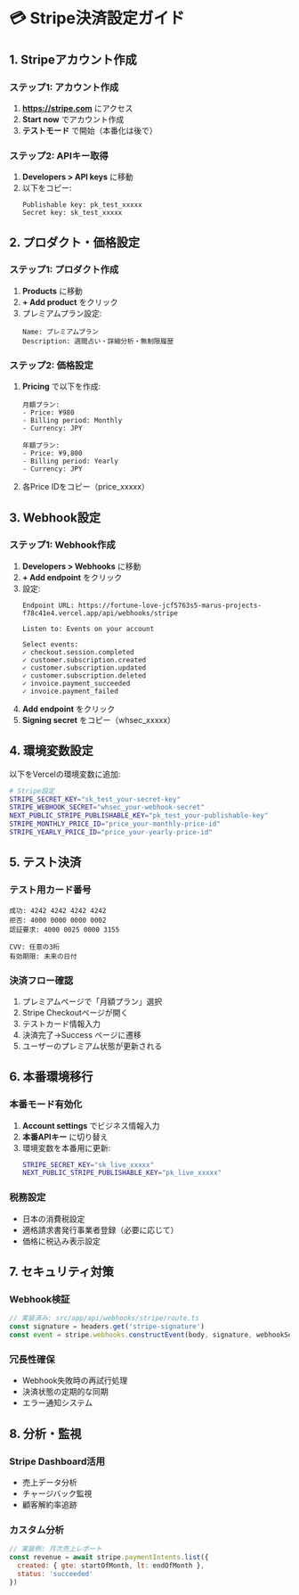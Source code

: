 # 💳 Stripe決済設定ガイド

## 1. Stripeアカウント作成

### ステップ1: アカウント作成
1. **https://stripe.com** にアクセス
2. **Start now** でアカウント作成
3. **テストモード** で開始（本番化は後で）

### ステップ2: APIキー取得
1. **Developers > API keys** に移動
2. 以下をコピー:
   ```
   Publishable key: pk_test_xxxxx
   Secret key: sk_test_xxxxx
   ```

## 2. プロダクト・価格設定

### ステップ1: プロダクト作成
1. **Products** に移動
2. **+ Add product** をクリック
3. プレミアムプラン設定:
   ```
   Name: プレミアムプラン
   Description: 週間占い・詳細分析・無制限履歴
   ```

### ステップ2: 価格設定
1. **Pricing** で以下を作成:
   ```
   月額プラン:
   - Price: ¥980
   - Billing period: Monthly
   - Currency: JPY
   
   年額プラン:
   - Price: ¥9,800
   - Billing period: Yearly
   - Currency: JPY
   ```
2. 各Price IDをコピー（price_xxxxx）

## 3. Webhook設定

### ステップ1: Webhook作成
1. **Developers > Webhooks** に移動
2. **+ Add endpoint** をクリック
3. 設定:
   ```
   Endpoint URL: https://fortune-love-jcf5763s5-marus-projects-f78c41e4.vercel.app/api/webhooks/stripe
   
   Listen to: Events on your account
   
   Select events:
   ✓ checkout.session.completed
   ✓ customer.subscription.created
   ✓ customer.subscription.updated
   ✓ customer.subscription.deleted
   ✓ invoice.payment_succeeded
   ✓ invoice.payment_failed
   ```
4. **Add endpoint** をクリック
5. **Signing secret** をコピー（whsec_xxxxx）

## 4. 環境変数設定

以下をVercelの環境変数に追加:

```bash
# Stripe設定
STRIPE_SECRET_KEY="sk_test_your-secret-key"
STRIPE_WEBHOOK_SECRET="whsec_your-webhook-secret"
NEXT_PUBLIC_STRIPE_PUBLISHABLE_KEY="pk_test_your-publishable-key"
STRIPE_MONTHLY_PRICE_ID="price_your-monthly-price-id"
STRIPE_YEARLY_PRICE_ID="price_your-yearly-price-id"
```

## 5. テスト決済

### テスト用カード番号
```
成功: 4242 4242 4242 4242
拒否: 4000 0000 0000 0002
認証要求: 4000 0025 0000 3155

CVV: 任意の3桁
有効期限: 未来の日付
```

### 決済フロー確認
1. プレミアムページで「月額プラン」選択
2. Stripe Checkoutページが開く
3. テストカード情報入力
4. 決済完了→Success ページに遷移
5. ユーザーのプレミアム状態が更新される

## 6. 本番環境移行

### 本番モード有効化
1. **Account settings** でビジネス情報入力
2. **本番APIキー** に切り替え
3. 環境変数を本番用に更新:
   ```bash
   STRIPE_SECRET_KEY="sk_live_xxxxx"
   NEXT_PUBLIC_STRIPE_PUBLISHABLE_KEY="pk_live_xxxxx"
   ```

### 税務設定
- 日本の消費税設定
- 適格請求書発行事業者登録（必要に応じて）
- 価格に税込み表示設定

## 7. セキュリティ対策

### Webhook検証
```javascript
// 実装済み: src/app/api/webhooks/stripe/route.ts
const signature = headers.get('stripe-signature')
const event = stripe.webhooks.constructEvent(body, signature, webhookSecret)
```

### 冗長性確保
- Webhook失敗時の再試行処理
- 決済状態の定期的な同期
- エラー通知システム

## 8. 分析・監視

### Stripe Dashboard活用
- 売上データ分析
- チャージバック監視
- 顧客解約率追跡

### カスタム分析
```javascript
// 実装例: 月次売上レポート
const revenue = await stripe.paymentIntents.list({
  created: { gte: startOfMonth, lt: endOfMonth },
  status: 'succeeded'
})
```